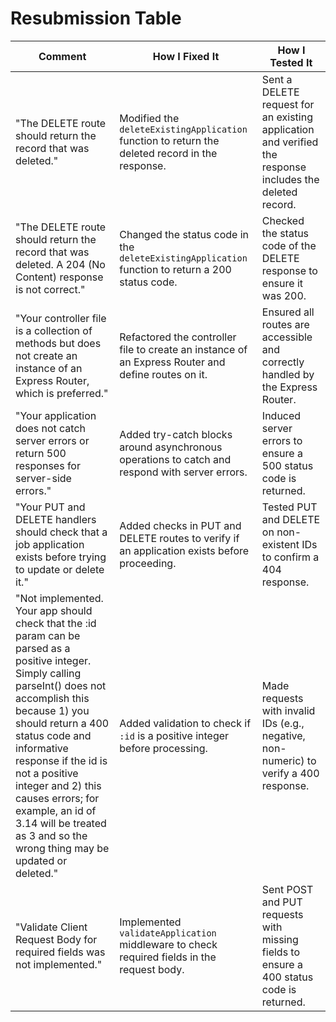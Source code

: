 # Resubmission Table

| Comment                                                                                                                                                                                                                                                                                                                                                                                      | How I Fixed It                                                                                     | How I Tested It                                                                                          |
| -------------------------------------------------------------------------------------------------------------------------------------------------------------------------------------------------------------------------------------------------------------------------------------------------------------------------------------------------------------------------------------------- | -------------------------------------------------------------------------------------------------- | -------------------------------------------------------------------------------------------------------- |
| "The DELETE route should return the record that was deleted."                                                                                                                                                                                                                                                                                                                                | Modified the `deleteExistingApplication` function to return the deleted record in the response.    | Sent a DELETE request for an existing application and verified the response includes the deleted record. |
| "The DELETE route should return the record that was deleted. A 204 (No Content) response is not correct."                                                                                                                                                                                                                                                                                    | Changed the status code in the `deleteExistingApplication` function to return a 200 status code.   | Checked the status code of the DELETE response to ensure it was 200.                                     |
| "Your controller file is a collection of methods but does not create an instance of an Express Router, which is preferred."                                                                                                                                                                                                                                                                  | Refactored the controller file to create an instance of an Express Router and define routes on it. | Ensured all routes are accessible and correctly handled by the Express Router.                           |
| "Your application does not catch server errors or return 500 responses for server-side errors."                                                                                                                                                                                                                                                                                              | Added try-catch blocks around asynchronous operations to catch and respond with server errors.     | Induced server errors to ensure a 500 status code is returned.                                           |
| "Your PUT and DELETE handlers should check that a job application exists before trying to update or delete it."                                                                                                                                                                                                                                                                              | Added checks in PUT and DELETE routes to verify if an application exists before proceeding.        | Tested PUT and DELETE on non-existent IDs to confirm a 404 response.                                     |
| "Not implemented. Your app should check that the :id param can be parsed as a positive integer. Simply calling parseInt() does not accomplish this because 1) you should return a 400 status code and informative response if the id is not a positive integer and 2) this causes errors; for example, an id of 3.14 will be treated as 3 and so the wrong thing may be updated or deleted." | Added validation to check if `:id` is a positive integer before processing.                        | Made requests with invalid IDs (e.g., negative, non-numeric) to verify a 400 response.                   |
| "Validate Client Request Body for required fields was not implemented."                                                                                                                                                                                                                                                                                                                      | Implemented `validateApplication` middleware to check required fields in the request body.         | Sent POST and PUT requests with missing fields to ensure a 400 status code is returned.                  |
